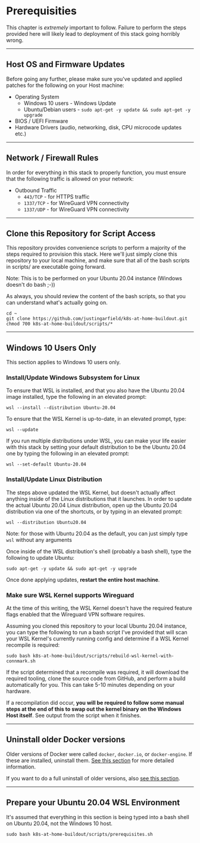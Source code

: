 # Prerequisities

This chapter is _extremely_ important to follow. Failure to perform the steps provided here will likely lead to deployment of this stack going horribly wrong.

---

## Host OS and Firmware Updates

Before going any further, please make sure you've updated and applied patches for the following on your Host machine:

* Operating System
  * Windows 10 users - Windows Update
  * Ubuntu/Debian users - `sudo apt-get -y update && sudo apt-get -y upgrade`
* BIOS / UEFI Firmware
* Hardware Drivers (audio, networking, disk, CPU microcode updates etc.)

---

## Network / Firewall Rules

In order for everything in this stack to properly function, you must ensure that the following traffic is allowed on your network: 

* Outbound Traffic
  * `443/TCP` - for HTTPS traffic
  * `1337/TCP` - for WireGuard VPN connectivity
  * `1337/UDP` - for WireGuard VPN connectivity

---

## Clone this Repository for Script Access

This repository provides convenience scripts to perform a majority of the steps required to provision this stack. Here we'll just simply clone this repository to your local machine, and make sure that all of the bash scripts in scripts/ are executable going forward.

Note: This is to be performed on your Ubuntu 20.04 instance (Windows doesn't do bash ;-\))

As always, you should review the content of the bash scripts, so that you can understand what's actually going on.

```shell
cd ~
git clone https://github.com/justingarfield/k8s-at-home-buildout.git
chmod 700 k8s-at-home-buildout/scripts/*
```

---

## Windows 10 Users Only

This section applies to Windows 10 users only.

### Install/Update Windows Subsystem for Linux

To ensure that WSL is installed, and that you also have the Ubuntu 20.04 image installed, type the following in an elevated prompt:
```shell
wsl --install --distribution Ubuntu-20.04
```

To ensure that the WSL Kernel is up-to-date, in an elevated prompt, type:
```shell
wsl --update
```

If you run multiple distributions under WSL, you can make your life easier with this stack by setting your default distribution to be the Ubuntu 20.04 one by typing the following in an elevated prompt:
```shell
wsl --set-default Ubuntu-20.04
```

### Install/Update Linux Distribution

The steps above updated the WSL Kernel, but doesn't actually affect anything inside of the Linux distributions that it launches. In order to update the actual Ubuntu 20.04 Linux distribution, open up the Ubuntu 20.04 distribution via one of the shortcuts, or by typing in an elevated prompt:
```shell
wsl --distribution Ubuntu20.04
```
Note: for those with Ubuntu 20.04 as the default, you can just simply type `wsl` without any arguments

Once inside of the WSL distribution's shell (probably a bash shell), type the following to update Ubuntu:
```shell
sudo apt-get -y update && sudo apt-get -y upgrade
```

Once done applying updates, **restart the entire host machine**.

### Make sure WSL Kernel supports Wireguard

At the time of this writing, the WSL Kernel doesn't have the required feature flags enabled that the Wireguard VPN software requires.

Assuming you cloned this repository to your local Ubuntu 20.04 instance, you can type the following to run a bash script I've provided that will scan your WSL Kernel's currently running config and determine if a WSL Kernel recompile is required:

```shell
sudo bash k8s-at-home-buildout/scripts/rebuild-wsl-kernel-with-connmark.sh
```

If the script determined that a recompile was required, it will download the required tooling, clone the source code from GitHub, and perform a build automatically for you. This can take 5-10 minutes depending on your hardware.

If a recompilation did occur, **you will be required to follow some manual steps at the end of this to swap out the kernel binary on the Windows Host itself**. See output from the script when it finishes.

---

## Uninstall older Docker versions

Older versions of Docker were called `docker`, `docker.io`, or `docker-engine`. If these are installed, uninstall them. [See this section](https://docs.docker.com/engine/install/ubuntu/#uninstall-old-versions) for more detailed information.

If you want to do a full uninstall of older versions, also [see this section](https://docs.docker.com/engine/install/ubuntu/#uninstall-old-versions).

---

## Prepare your Ubuntu 20.04 WSL Environment

It's assumed that everything in this section is being typed into a bash shell on Ubuntu 20.04, not the Windows 10 host.

```shell
sudo bash k8s-at-home-buildout/scripts/prerequisites.sh
```